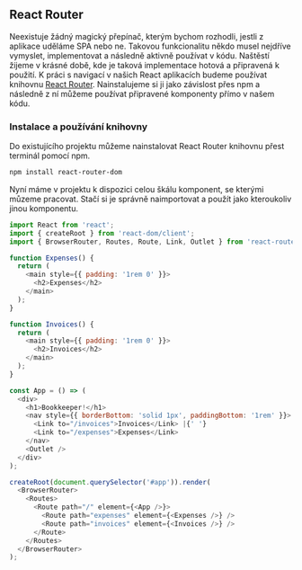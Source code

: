 ## React Router

Neexistuje žádný magický přepínač, kterým bychom rozhodli, jestli z aplikace uděláme SPA nebo ne. Takovou funkcionalitu někdo musel nejdříve vymyslet, implementovat a následně aktivně používat v kódu. Naštěstí žijeme v krásné době, kde je taková implementace hotová a připravená k použití. K práci s navigací v našich React aplikacích budeme používat knihovnu [React Router](https://reactrouter.com/). Nainstalujeme si ji jako závislost přes npm a následně z ní můžeme používat připravené komponenty přímo v našem kódu.

### Instalace a používání knihovny

Do existujícího projektu můžeme nainstalovat React Router knihovnu přest terminál pomocí npm.

```sh
npm install react-router-dom
```

Nyní máme v projektu k dispozici celou škálu komponent, se kterými můzeme pracovat. Stačí si je správně naimportovat a použít jako kteroukoliv jinou komponentu.

```js
import React from 'react';
import { createRoot } from 'react-dom/client';
import { BrowserRouter, Routes, Route, Link, Outlet } from 'react-router-dom';

function Expenses() {
  return (
    <main style={{ padding: '1rem 0' }}>
      <h2>Expenses</h2>
    </main>
  );
}

function Invoices() {
  return (
    <main style={{ padding: '1rem 0' }}>
      <h2>Invoices</h2>
    </main>
  );
}

const App = () => (
  <div>
    <h1>Bookkeeper!</h1>
    <nav style={{ borderBottom: 'solid 1px', paddingBottom: '1rem' }}>
      <Link to="/invoices">Invoices</Link> |{' '}
      <Link to="/expenses">Expenses</Link>
    </nav>
    <Outlet />
  </div>
);

createRoot(document.querySelector('#app')).render(
  <BrowserRouter>
    <Routes>
      <Route path="/" element={<App />}>
        <Route path="expenses" element={<Expenses />} />
        <Route path="invoices" element={<Invoices />} />
      </Route>
    </Routes>
  </BrowserRouter>
);
```
